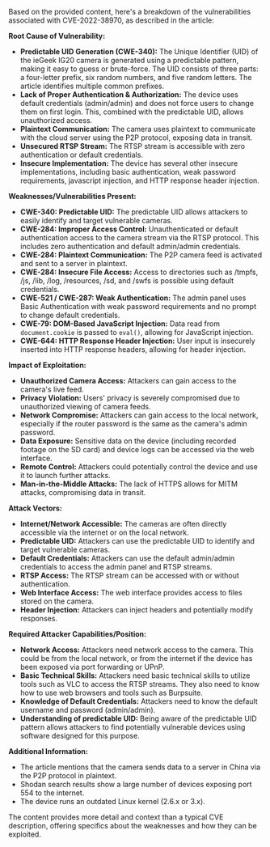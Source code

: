 Based on the provided content, here's a breakdown of the vulnerabilities associated with CVE-2022-38970, as described in the article:

**Root Cause of Vulnerability:**

*   **Predictable UID Generation (CWE-340):** The Unique Identifier (UID) of the ieGeek IG20 camera is generated using a predictable pattern, making it easy to guess or brute-force. The UID consists of three parts: a four-letter prefix, six random numbers, and five random letters. The article identifies multiple common prefixes.
*   **Lack of Proper Authentication & Authorization:** The device uses default credentials (admin/admin) and does not force users to change them on first login. This, combined with the predictable UID, allows unauthorized access.
*   **Plaintext Communication:** The camera uses plaintext to communicate with the cloud server using the P2P protocol, exposing data in transit.
*   **Unsecured RTSP Stream:** The RTSP stream is accessible with zero authentication or default credentials.
*   **Insecure Implementation:** The device has several other insecure implementations, including basic authentication, weak password requirements, javascript injection, and HTTP response header injection.

**Weaknesses/Vulnerabilities Present:**

*   **CWE-340: Predictable UID:** The predictable UID allows attackers to easily identify and target vulnerable cameras.
*   **CWE-284: Improper Access Control:** Unauthenticated or default authentication access to the camera stream via the RTSP protocol. This includes zero authentication and default admin/admin credentials.
*   **CWE-284: Plaintext Communication:** The P2P camera feed is activated and sent to a server in plaintext.
*   **CWE-284: Insecure File Access:** Access to directories such as /tmpfs, /js, /lib, /log, /resources, /sd, and /swfs is possible using default credentials.
*   **CWE-521 / CWE-287: Weak Authentication:** The admin panel uses Basic Authentication with weak password requirements and no prompt to change default credentials.
*   **CWE-79: DOM-Based JavaScript Injection:**  Data read from `document.cookie` is passed to `eval()`, allowing for JavaScript injection.
*   **CWE-644: HTTP Response Header Injection:** User input is insecurely inserted into HTTP response headers, allowing for header injection.

**Impact of Exploitation:**

*   **Unauthorized Camera Access:** Attackers can gain access to the camera's live feed.
*   **Privacy Violation:**  Users' privacy is severely compromised due to unauthorized viewing of camera feeds.
*   **Network Compromise:** Attackers can gain access to the local network, especially if the router password is the same as the camera's admin password.
*   **Data Exposure:** Sensitive data on the device (including recorded footage on the SD card) and device logs can be accessed via the web interface.
*   **Remote Control:** Attackers could potentially control the device and use it to launch further attacks.
*   **Man-in-the-Middle Attacks:** The lack of HTTPS allows for MITM attacks, compromising data in transit.

**Attack Vectors:**

*   **Internet/Network Accessible:**  The cameras are often directly accessible via the internet or on the local network.
*   **Predictable UID:** Attackers can use the predictable UID to identify and target vulnerable cameras.
*   **Default Credentials:** Attackers can use the default admin/admin credentials to access the admin panel and RTSP streams.
*   **RTSP Access:** The RTSP stream can be accessed with or without authentication.
*   **Web Interface Access:** The web interface provides access to files stored on the camera.
*   **Header Injection:**  Attackers can inject headers and potentially modify responses.

**Required Attacker Capabilities/Position:**

*   **Network Access:** Attackers need network access to the camera. This could be from the local network, or from the internet if the device has been exposed via port forwarding or UPnP.
*   **Basic Technical Skills:** Attackers need basic technical skills to utilize tools such as VLC to access the RTSP streams. They also need to know how to use web browsers and tools such as Burpsuite.
*   **Knowledge of Default Credentials:** Attackers need to know the default username and password (admin/admin).
*  **Understanding of predictable UID:** Being aware of the predictable UID pattern allows attackers to find potentially vulnerable devices using software designed for this purpose.

**Additional Information:**

*   The article mentions that the camera sends data to a server in China via the P2P protocol in plaintext.
*   Shodan search results show a large number of devices exposing port 554 to the internet.
*   The device runs an outdated Linux kernel (2.6.x or 3.x).

The content provides more detail and context than a typical CVE description, offering specifics about the weaknesses and how they can be exploited.